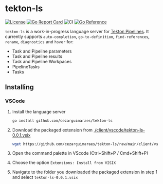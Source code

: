 # tekton-ls

[![License](https://img.shields.io/badge/License-Apache%202.0-blue.svg)](https://github.com/cezarguimaraes/tekton-ls/blob/main/LICENSE)
[![Go Report Card](https://goreportcard.com/badge/github.com/cezarguimaraes/tekton-ls)](https://goreportcard.com/report/github.com/cezarguimaraes/tekton-ls)
![CI](https://github.com/cezarguimaraes/tekton-ls/actions/workflows/go.yml/badge.svg)
[![Go Reference](https://pkg.go.dev/badge/github.com/cezarguimaraes/tekton-ls.svg)](https://pkg.go.dev/github.com/cezarguimaraes/tekton-ls)

`tekton-ls` is a work-in-progress language server for [Tekton Pipelines](https://github.com/tektoncd/pipeline).
It currently supports `auto-completion`, `go-to-definition`, `find-references`, `rename`, `diagnostics` and `hover` for:

- Task and Pipeline parameters
- Task and Pipeline results
- Task and Pipeline Workpaces
- PipelineTasks
- Tasks

## Installing

### VSCode

1. Install the language server
    
    ```bash
    go install github.com/cezarguimaraes/tekton-ls
    ```
2. Download the packaged extension from [./client/vscode/tekton-ls-0.0.1.vsix](https://github.com/cezarguimaraes/tekton-ls/raw/main/client/vscode/tekton-ls-0.0.1.vsix)
    
    ```bash
    wget https://github.com/cezarguimaraes/tekton-ls/raw/main/client/vscode/tekton-ls-0.0.1.vsix
    ```
3. Open the command palette in VScode (Ctrl+Shift+P / Cmd+Shift+P)
4. Choose the option `Extensions: Install from VISIX`
5. Navigate to the folder you downloaded the packaged extension in step 1 and select `tekton-ls-0.0.1.vsix`
